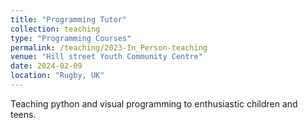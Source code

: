```yaml
---
title: "Programming Tutor"
collection: teaching
type: "Programming Courses"
permalink: /teaching/2023-In_Person-teaching
venue: "Hill street Youth Community Centre"
date: 2024-02-09
location: "Rugby, UK"
---
```


Teaching python and visual programming to enthusiastic children and teens.
<!--
Heading 1
======

Heading 2
======

Heading 3
======
-->
